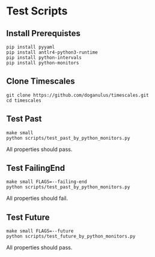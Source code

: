 # Test Scripts

## Install Prerequistes

    pip install pyyaml
    pip install antlr4-python3-runtime
    pip install python-intervals 
    pip install python-monitors 

## Clone Timescales

    git clone https://github.com/doganulus/timescales.git
    cd timescales

## Test Past

    make small
    python scripts/test_past_by_python_monitors.py

All properties should pass.

## Test FailingEnd

    make small FLAGS=--failing-end
    python scripts/test_past_by_python_monitors.py

All properties should fail.

## Test Future

    make small FLAGS=--future
    python scripts/test_future_by_python_monitors.py

All properties should pass.